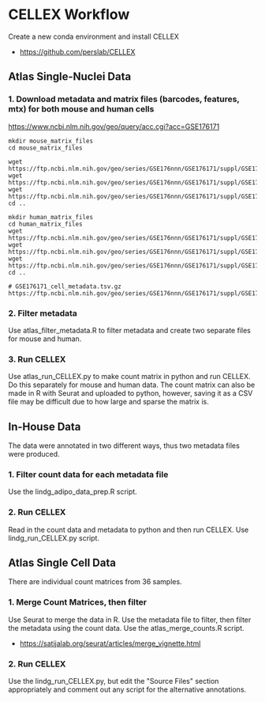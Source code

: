 # CELLEX Workflow
Create a new conda environment and install CELLEX
- https://github.com/perslab/CELLEX

## Atlas Single-Nuclei Data

### 1. Download metadata and matrix files (barcodes, features, mtx) for both mouse and human cells
https://www.ncbi.nlm.nih.gov/geo/query/acc.cgi?acc=GSE176171
```
mkdir mouse_matrix_files
cd mouse_matrix_files

wget https://ftp.ncbi.nlm.nih.gov/geo/series/GSE176nnn/GSE176171/suppl/GSE176171_Mm10X.counts.barcodes.tsv.gz
wget https://ftp.ncbi.nlm.nih.gov/geo/series/GSE176nnn/GSE176171/suppl/GSE176171_Mm10X.counts.features.tsv.gz
wget https://ftp.ncbi.nlm.nih.gov/geo/series/GSE176nnn/GSE176171/suppl/GSE176171_Mm10X.counts.mtx.gz
cd ..

mkdir human_matrix_files
cd human_matrix_files
wget https://ftp.ncbi.nlm.nih.gov/geo/series/GSE176nnn/GSE176171/suppl/GSE176171_Hs10X.counts.barcodes.tsv.gz
wget https://ftp.ncbi.nlm.nih.gov/geo/series/GSE176nnn/GSE176171/suppl/GSE176171_Hs10X.counts.features.tsv.gz
wget https://ftp.ncbi.nlm.nih.gov/geo/series/GSE176nnn/GSE176171/suppl/GSE176171_Hs10X.counts.mtx.gz
cd ..

# GSE176171_cell_metadata.tsv.gz
https://ftp.ncbi.nlm.nih.gov/geo/series/GSE176nnn/GSE176171/suppl/GSE176171_cell_metadata.tsv.gz
```

### 2. Filter metadata 
Use atlas_filter_metadata.R to filter metadata and create two separate files for mouse and human.

### 3. Run CELLEX
Use atlas_run_CELLEX.py to make count matrix in python and run CELLEX. Do this separately for mouse and human data.
The count matrix can also be made in R with Seurat and uploaded to python, however, saving it as a CSV file may be difficult due to how large and sparse the matrix is.

## In-House Data
The data were annotated in two different ways, thus two metadata files were produced.

### 1. Filter count data for each metadata file
Use the lindg_adipo_data_prep.R script.

### 2. Run CELLEX
Read in the count data and metadata to python and then run CELLEX. Use lindg_run_CELLEX.py script. 

## Atlas Single Cell Data
There are individual count matrices from 36 samples. 

### 1. Merge Count Matrices, then filter
Use Seurat to merge the data in R. Use the metadata file to filter, then filter the metadata using the count data. Use the atlas_merge_counts.R script.
- https://satijalab.org/seurat/articles/merge_vignette.html

### 2. Run CELLEX
Use the lindg_run_CELLEX.py, but edit the "Source Files" section appropriately and comment out any script for the alternative annotations.

